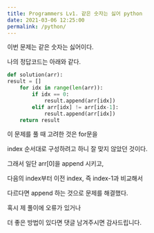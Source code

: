 ```yaml
---
title: Programmers Lv1. 같은 숫자는 싫어 python
date: 2021-03-06 12:25:00
permalink: /python/
---
```


이번 문제는 같은 숫자는 싫어이다.

나의 정답코드는 아래와 같다.
~~~python
def solution(arr):
result = []
    for idx in range(len(arr)):
        if idx == 0:
            result.append(arr[idx])
        elif arr[idx] != arr[idx-1]:
            result.append(arr[idx])      
    return result
~~~
이 문제를 풀 때 고려한 것은 for문을

index 순서대로 구성하려고 하니 잘 맞지 않았던 것이다.

그래서 일단 arr[0]을 append 시키고,

다음의 index부터 이전 index, 즉 index-1과 비교해서

다르다면 append 하는 것으로 문제를 해결했다.

혹시 제 풀이에 오류가 있거나

더 좋은 방법이 있다면 댓글 남겨주시면 감사드립니다.
